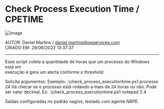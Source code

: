 # Check Process Execution Time / CPETIME       

![image](https://user-images.githubusercontent.com/61023717/178011280-4c75dad1-45c9-4386-afc2-2ed53f5f6a23.png)

AUTOR: Daniel Martins / daniel.martins@opservices.com                           
CRIADO EM: 29/06/2022 13:37:37                                                  

 ------------------------------------------------------------------------
 
 Esse script coleta a quantidade de horas que um processo do Windows está em    
 execução  e gera um alerta conforme o threshold.
 
 Solicita argumentos. Exemplo: .\check_process_executiontime.ps1 processo 24 
 Irá checar se o processo está rodando a mais de 24 horas ou não.
 Pode ser valor decimal, Ex: .\check_process_executiontime.ps1 notepad 2.4
 
 Saídas configuradas no padrão nagios, testado com agente NRPE.
